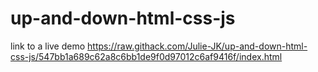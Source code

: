 # up-and-down-html-css-js
link to a live demo https://raw.githack.com/Julie-JK/up-and-down-html-css-js/547bb1a689c62a8c6bb1de9f0d97012c6af9416f/index.html

